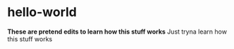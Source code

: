 # hello-world
**These are pretend edits to learn how this stuff works**
Just tryna learn how this stuff works
